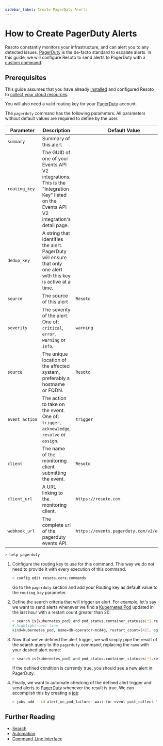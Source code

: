 ```yaml
---
sidebar_label: Create PagerDuty Alerts
---
```


# How to Create PagerDuty Alerts

Resoto constantly monitors your infrastructure, and can alert you to any detected issues. [PagerDuty](https://www.pagerduty.com) is the de-facto standard to escalate alerts. In this guide, we will configure Resoto to send alerts to PagerDuty with a [custom command](../../../reference/cli/index.md).

## Prerequisites

This guide assumes that you have already [installed](../../../getting-started/install-resoto/index.md) and configured Resoto to [collect your cloud resources](../../../getting-started/configure-cloud-provider-access/index.md).

You will also need a valid routing key for your [PagerDuty](https://www.pagerduty.com) account.

The `pagerduty` command has the following parameters. All parameters without default values are required to define by the user.

| Parameter | Description | Default Value |
| --- | --- | --- |
| `summary` | Summary of this alert |  |
| `routing_key` | The GUID of one of your Events API V2 integrations. This is the "Integration Key" listed on the Events API V2 integration\'s detail page. |  |
| `dedup_key` | A string that identifies the alert. PagerDuty will ensure that only one alert with this key is active at a time. |  |
| `source` | The source of this alert | `Resoto` |
| `severity` | The severity of the alert. One of: `critical`, `error`, `warning` or `info`. | `warning` |
| `source` | The unique location of the affected system, preferably a hostname or FQDN. | `Resoto` |
| `event_action` | The action to take on the event. One of: `trigger`, `acknowledge`, `resolve` or `assign`. | `trigger` |
| `client` | The name of the monitoring client submitting the event. | `Resoto` |
| `client_url` | A URL linking to the monitoring client. | `https://resoto.com` |
| `webhook_url` | The complete url of the pagerduty events API. | `https://events.pagerduty.com/v2/enqueue` |

```bash
> help pagerduty
```

1. Configure the routing key to use for this command. This way we do not need to provide it with every execution of this command.

   ```bash
   > config edit resoto.core.commands
   ```

   Go to the `pagerduty` section and add your Routing key as default value to the `routing_key` parameter.

2. Define the search criteria that will trigger an alert. For example, let's say we want to send alerts whenever we find a [Kubernetes Pod](https://kubernetes.io/docs/concepts/workloads/pods) updated in the last hour with a restart count greater than 20:

   ```bash
   > search is(kubernetes_pod) and pod_status.container_statuses[*].restart_count > 20 and last_update<1h
   # highlight-next-line
   ​kind=kubernetes_pod, name=db-operator-mcd4g, restart_count=[42], age=2mo5d, last_update=23m, cloud=k8s, account=prod, region=kube-system
   ```

3. Now that we've defined the alert trigger, we will simply pipe the result of the search query to the `pagerduty` command, replacing the `name` with your desired alert name:

   ```bash
   > search is(kubernetes_pod) and pod_status.container_statuses[*].restart_count > 20 and last_update<1h | pagerduty summary="Pods are restarting too often!" dedup_key="Resoto::PodRestartedTooOften"
   ```

   If the defined condition is currently true, you should see a new alert in PagerDuty:

4. Finally, we want to automate checking of the defined alert trigger and send alerts to [PagerDuty](https://www.pagerduty.com) whenever the result is true. We can accomplish this by creating a [job](../../../concepts/automation/index.md#jobs):

   ```bash
   > jobs add --id alert_on_pod_failure--wait-for-event post_collect 'search is(kubernetes_pod) and pod_status.container_statuses[*].restart_count > 20 and last_update<1h | pagerduty summary="Pods are restarting too often!" dedup_key="Resoto::PodRestartedTooOften"
   ```

## Further Reading

- [Search](../../../reference/search/index.md)
- [Automation](../../../concepts/automation/index.md)
- [Command-Line Interface](../../../reference/cli/index.md)
